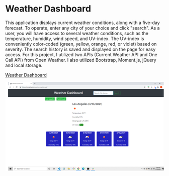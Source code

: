 # Weather Dashboard

This application displays current weather conditions, along with a five-day forecast.  To operate, enter any city of your choice and click "search".  As a user, you will have access to several weather conditions, such as the temperature, humidity, wind speed, and UV-index.  The UV-index is conveniently color-coded (green, yellow, orange, red, or violet) based on severity.  The search history is saved and displayed on the page for easy access.  For this project, I utilized two APIs (Current Weather API and One Call API) from Open Weather.  I also utilized Bootstrap, Moment.js, jQuery and local storage.

[Weather Dashboard](https://fdwootton.github.io/weather-dashboard/)

![Weather Dashboard](./assets/images/weather-screenshot.png)